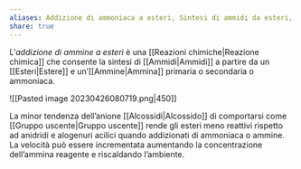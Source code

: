 ```yaml
---
aliases: Addizione di ammoniaca a esteri, Sintesi di ammidi da esteri, Ammidificazione degli esteri,
share: true
---
```

L’*addizione di ammine a esteri* è una [[Reazioni chimiche|Reazione chimica]] che consente la sintesi di [[Ammidi|Ammidi]] a partire da un [[Esteri|Estere]] e un’[[Ammine|Ammina]] primaria o secondaria o ammoniaca.

![[Pasted image 20230426080719.png|450]]

La minor tendenza dell’anione [[Alcossidi|Alcossido]] di comportarsi come [[Gruppo uscente|Gruppo uscente]] rende gli esteri meno reattivi rispetto ad anidridi e alogenuri acilici quando addizionati di ammoniaca o ammine.
La velocità può essere incrementata aumentando la concentrazione dell’ammina reagente e riscaldando l’ambiente.
